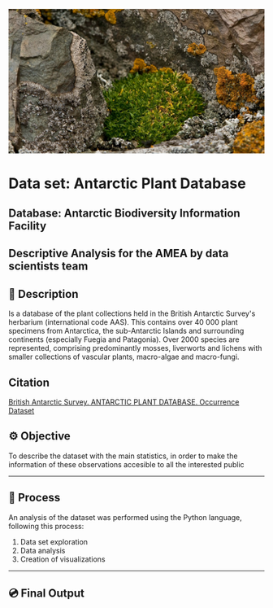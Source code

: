 ![Inicio](Plantas.jpg)




# Data set: Antarctic Plant Database
## Database: Antarctic Biodiversity Information Facility
## Descriptive Analysis for the AMEA by data scientists team


## 🔎 Description 

Is a database of the plant collections held in the British Antarctic Survey's herbarium (international code AAS). This contains over 40 000 plant specimens from Antarctica, the sub-Antarctic Islands and surrounding continents (especially Fuegia and Patagonia). Over 2000 species are represented, comprising predominantly mosses, liverworts and lichens with smaller collections of vascular plants, macro-algae and macro-fungi.

## Citation

[British Antarctic Survey. ANTARCTIC PLANT DATABASE. Occurrence Dataset](https://doi.org/10.15468/6dgnjf)

## ⚙️ Objective
To describe the dataset with the main statistics, in order to make the information of these observations accesible to all the interested public

---

## 🔧 Process

An analysis of the dataset was performed using the Python language, following this process:

1. Data set exploration
2. Data analysis
3. Creation of visualizations

---
## 💿 Final Output
